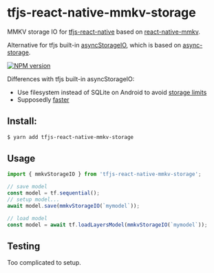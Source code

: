 # tfjs-react-native-mmkv-storage

MMKV storage IO for [tfjs-react-native](https://github.com/tensorflow/tfjs/tree/master/tfjs-react-native) based on [react-native-mmkv](https://github.com/mrousavy/react-native-mmkv).

Alternative for tfjs built-in [asyncStorageIO](https://github.com/tensorflow/tfjs/blob/master/tfjs-react-native/src/async_storage_io.ts), which is based on [async-storage](https://github.com/react-native-async-storage/async-storage).

[![NPM version](https://img.shields.io/npm/v/tfjs-react-native-mmkv-storage.svg?style=flat-square)](https://npmjs.org/package/tfjs-react-native-mmkv-storage)

Differences with tfjs built-in asyncStorageIO:

- Use filesystem instead of SQLite on Android to avoid [storage limits](https://react-native-async-storage.github.io/async-storage/docs/limits)
- Supposedly [faster](https://github.com/mrousavy/react-native-mmkv#benchmark)

## Install:

```bash
$ yarn add tfjs-react-native-mmkv-storage
```

## Usage

```ts
import { mmkvStorageIO } from 'tfjs-react-native-mmkv-storage';

// save model
const model = tf.sequential();
// setup model...
await model.save(mmkvStorageIO(`mymodel`));

// load model
const model = await tf.loadLayersModel(mmkvStorageIO(`mymodel`));
```

## Testing

Too complicated to setup.
